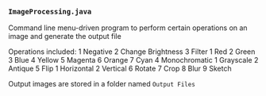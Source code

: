 ### ```ImageProcessing.java```

Command line menu-driven program to perform certain operations on an image and generate the output file

Operations included:
 1 Negative
 2 Change Brightness
 3 Filter
   1 Red
   2 Green
   3 Blue
   4 Yellow
   5 Magenta
   6 Orange
   7 Cyan
 4 Monochromatic
   1 Grayscale
   2 Antique
 5 Flip
   1 Horizontal
   2 Vertical
 6 Rotate
 7 Crop
 8 Blur
 9 Sketch
 
 Output images are stored in a folder named ```Output Files```
